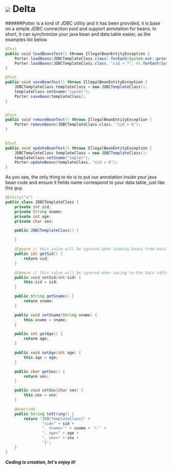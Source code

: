 # ![](http://i5.tietuku.com/58a5a9839fb69595.png) Delta

######Potter is a kind of JDBC utility and it has been provided, it is base on a simple JDBC connection pool and support annotation for beans. In short, it can synchronize your java bean and data table easier, as the examples list below.

```java
@Test 
public void loadBeansTest() throws IllegalBeanEntityException { 
    Porter.loadBeans(JDBCTemplateClass.class).forEach(System.out::println); 
    Porter.loadBeans(JDBCTemplateClass.class, "sid < ?", 4).forEach(System.out::println); 
} 

@Test 
public void saveBeanTest() throws IllegalBeanEntityException { 
    JDBCTemplateClass templateClass = new JDBCTemplateClass(); 
    templateClass.setSname("zapler"); 
    Porter.saveBean(templateClass); 
} 


@Test 
public void removeBeanTest() throws IllegalBeanEntityException { 
    Porter.removeBeans(JDBCTemplateClass.class, "sid > 6"); 
} 

 
@Test 
public void updateBeanTest() throws IllegalBeanEntityException { 
    JDBCTemplateClass templateClass = new JDBCTemplateClass(); 
    templateClass.setSname("zapler"); 
    Porter.updateBeans(templateClass, "sid = 6"); 
} 
```
As you see, the only thing to do is to put our annotation inside your java bean code and ensure it fields name correspond to your data table, just like this guy.

```java
@Entity("s")
public class JDBCTemplateClass {
    private int sid;
    private String sname;
    private int age;
    private char sex;

    public JDBCTemplateClass() {

    }

    @Ignore // this value will be ignored when loading beans from data table
    public int getSid() {
        return sid;
    }

    @Ignore // this value will be ignored when saving to the data table
    public void setSid(int sid) {
        this.sid = sid;
    }

    public String getSname() {
        return sname;
    }

    public void setSname(String sname) {
        this.sname = sname;
    }

    public int getAge() {
        return age;
    }

    public void setAge(int age) {
        this.age = age;
    }

    public char getSex() {
        return sex;
    }

    public void setSex(char sex) {
        this.sex = sex;
    }

    @Override
    public String toString() {
        return "JDBCTemplateClass{" +
                "sid=" + sid +
                ", sname='" + sname + '\'' +
                ", age=" + age +
                ", sex=" + sex +
                '}';
    }
}
```

***Coding is creation, let's enjoy it!***
